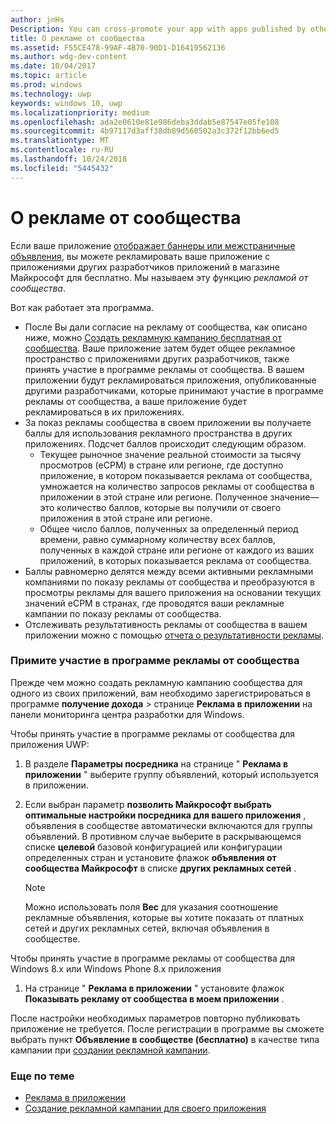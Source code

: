 ```yaml
---
author: jnHs
Description: You can cross-promote your app with apps published by other developers. We call this feature community ads.
title: О рекламе от сообщества
ms.assetid: F55CE478-99AF-4B70-90D1-D16419562136
ms.author: wdg-dev-content
ms.date: 10/04/2017
ms.topic: article
ms.prod: windows
ms.technology: uwp
keywords: windows 10, uwp
ms.localizationpriority: medium
ms.openlocfilehash: ada2e0610e81e986deba3ddab5e87547e05fe108
ms.sourcegitcommit: 4b97117d3aff38db89d560502a3c372f12bb6ed5
ms.translationtype: MT
ms.contentlocale: ru-RU
ms.lasthandoff: 10/24/2018
ms.locfileid: "5445432"
---
```

# <a name="about-community-ads"></a>О рекламе от сообщества

Если ваше приложение [отображает баннеры или межстраничные объявления](../monetize/display-ads-in-your-app.md), вы можете рекламировать ваше приложение с приложениями других разработчиков приложений в магазине Майкрософт для бесплатно. Мы называем эту функцию *рекламой от сообщества*.  

Вот как работает эта программа.

* После Вы дали согласие на рекламу от сообщества, как описано ниже, можно [Создать рекламную кампанию бесплатная от сообщества](create-an-ad-campaign-for-your-app.md). Ваше приложение затем будет общее рекламное пространство с приложениями других разработчиков, также принять участие в программе рекламы от сообщества. В вашем приложении будут рекламироваться приложения, опубликованные другими разработчиками, которые принимают участие в программе рекламы от сообщества, а ваше приложение будет рекламироваться в их приложениях.
* За показ рекламы сообщества в своем приложении вы получаете баллы для использования рекламного пространства в других приложениях. Подсчет баллов происходит следующим образом.
  * Текущее рыночное значение реальной стоимости за тысячу просмотров (eCPM) в стране или регионе, где доступно приложение, в котором показывается реклама от сообщества, умножается на количество запросов рекламы от сообщества в приложении в этой стране или регионе. Полученное значение— это количество баллов, которые вы получили от своего приложения в этой стране или регионе.
  * Общее число баллов, полученных за определенный период времени, равно суммарному количеству всех баллов, полученных в каждой стране или регионе от каждого из ваших приложений, в которых показывается реклама от сообщества.
* Баллы равномерно делятся между всеми активными рекламными компаниями по показу рекламы от сообщества и преобразуются в просмотры рекламы для вашего приложения на основании текущих значений eCPM в странах, где проводятся ваши рекламные кампании по показу рекламы от сообщества.
* Отслеживать результативность рекламы от сообщества в вашем приложении можно с помощью [отчета о результативности рекламы](advertising-performance-report.md).

### <a name="opt-in-to-community-ads"></a>Примите участие в программе рекламы от сообщества

Прежде чем можно создать рекламную кампанию сообщества для одного из своих приложений, вам необходимо зарегистрироваться в программе **получение дохода** &gt; странице **Реклама в приложении** на панели мониторинга центра разработки для Windows.

Чтобы принять участие в программе рекламы от сообщества для приложения UWP:

1. В разделе **Параметры посредника** на странице " **Реклама в приложении** " выберите группу объявлений, который используется в приложении.
2. Если выбран параметр **позволить Майкрософт выбрать оптимальные настройки посредника для вашего приложения** , объявления в сообществе автоматически включаются для группы объявлений. В противном случае выберите в раскрывающемся списке **целевой** базовой конфигурацией или конфигурации определенных стран и установите флажок **объявления от сообщества Майкрософт** в списке **других рекламных сетей** .

    > [!NOTE]
    > Можно использовать поля **Вес** для указания соотношение рекламные объявления, которые вы хотите показать от платных сетей и других рекламных сетей, включая объявления в сообществе.

Чтобы принять участие в программе рекламы от сообщества для Windows 8.x или Windows Phone 8.x приложения

1. На странице " **Реклама в приложении** " установите флажок **Показывать рекламу от сообщества в моем приложении** .

После настройки необходимых параметров повторно публиковать приложение не требуется. После регистрации в программе вы сможете выбрать пункт **Объявление в сообществе (бесплатно)** в качестве типа кампании при [создании рекламной кампании](create-an-ad-campaign-for-your-app.md).

### <a name="related-topics"></a>Еще по теме

* [Реклама в приложении](in-app-ads.md)
* [Создание рекламной кампании для своего приложения](create-an-ad-campaign-for-your-app.md)
